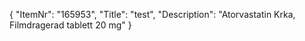 {
  "ItemNr": "165953",
  "Title": "test",
  "Description": "Atorvastatin Krka, Filmdragerad tablett 20 mg"
}